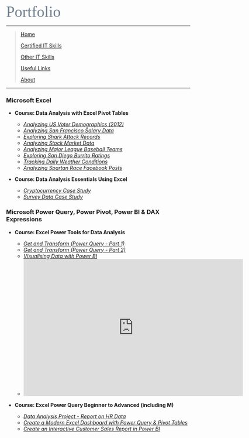 <span style="font-family:Papyrus; font-size:3em; color:SlateGray;">Portfolio</span>

---

> [Home](index.md)
>
> [Certified IT Skills](certified_skills.md)
> 
> [Other IT Skills](other_skills.md)
> 
> [Useful Links](links.md)
> 
> [About](about.md)

---

### Microsoft Excel

* **Course: Data Analysis with Excel Pivot Tables**
  * _[Analyzing US Voter Demographics (2012)](https://1drv.ms/x/s!AjU6_8hHCMjkiB8zOGm4VhDtC4ZK?e=iAmhvk)_
  * _[Analyzing San Francisco Salary Data](https://1drv.ms/x/s!AjU6_8hHCMjkiCPjiBuDxwnCBOZQ?e=aHSZ2S)_
  * _[Exploring Shark Attack Records](https://1drv.ms/x/s!AjU6_8hHCMjkiCGEHGyEwIH75ug1?e=HgK38B)_
  * _[Analyzing Stock Market Data](https://1drv.ms/x/s!AjU6_8hHCMjkiCTAfedOEf5RSu7V?e=WYcqJ5)_
  * _[Analyzing Major League Baseball Teams](https://1drv.ms/x/s!AjU6_8hHCMjkiCBewK3ZCgLRt4g_?e=kfZBBL)_
  * _[Exploring San Diego Burrito Ratings](https://1drv.ms/x/s!AjU6_8hHCMjkiCVMZyqZGvn9bpdb?e=Kfz9YS)_
  * _[Tracking Daily Weather Conditions](https://1drv.ms/x/s!AjU6_8hHCMjkiCLun2O0llBKzB31?e=wMcxov)_
  * _[Analyzing Spartan Race Facebook Posts](https://1drv.ms/x/s!AjU6_8hHCMjkiCbBkeWpnapR8DWR?e=yMn6ff)_
 
* **Course: Data Analysis Essentials Using Excel**
  * _[Cryptocurrency Case Study](https://1drv.ms/x/s!AjU6_8hHCMjkiDUQYHvdpdOk-W6T?e=Oedfxw)_
  * _[Survey Data Case Study](https://1drv.ms/x/s!AjU6_8hHCMjkiDcUSN-JNlXvxlbm?e=VIHkkM)_

### Microsoft Power Query, Power Pivot, Power BI & DAX Expressions

* **Course: Excel Power Tools for Data Analysis**
  * _[Get and Transform (Power Query - Part 1)](https://1drv.ms/x/s!AjU6_8hHCMjkiEAnLsupTLpwHvi9?e=7IMvtw)_
  * _[Get and Transform (Power Query - Part 2)](https://1drv.ms/x/s!AjU6_8hHCMjkiELbYzIZhkjBJTXV?e=QD0u6t)_
  * _[Visualising Data with Power BI](https://1drv.ms/b/s!AjU6_8hHCMjkiEXigLCyCRmEIVwY?e=Glu54Z)_
  * <iframe title="Sales Report" width="600" height="373.5" src="https://app.powerbi.com/view?r=eyJrIjoiNThjMDdjNDYtMmVhOS00YzVkLTlkNzItMDRjMTJmYWY2MGJmIiwidCI6IjM1OGU0OThhLTUyMzMtNDllYi1hYjc1LTU3MGI0NWRhODQwZiIsImMiOjEwfQ%3D%3D&pageName=ReportSection" frameborder="0" allowFullScreen="true"></iframe>

* **Course: Excel Power Query Beginner to Advanced (including M)**
  * _[Data Analysis Project - Report on HR Data](https://1drv.ms/x/s!AjU6_8hHCMjkiD1zVwfV1QeKJwVT?e=vfhnyE)_
  * _[Create a Modern Excel Dashboard with Power Query & Pivot Tables](https://1drv.ms/x/s!AjU6_8hHCMjkiEbl5pn7K3IHv7qQ?e=U66sTV)_
  * _[Create an Interactive Customer Sales Report in Power BI](https://1drv.ms/b/s!AjU6_8hHCMjkiEgJn-AFg8An05Mf?e=DeQ0rL)_

